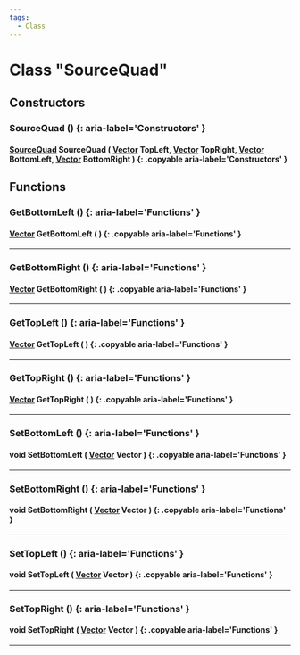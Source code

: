 ```yaml
---
tags:
  - Class
---
```

# Class "SourceQuad"

## Constructors
### SourceQuad () {: aria-label='Constructors' }
#### [SourceQuad](SourceQuad.md) SourceQuad ( [Vector](../Vector.md) TopLeft, [Vector](../Vector.md) TopRight, [Vector](../Vector.md) BottomLeft, [Vector](../Vector.md) BottomRight ) {: .copyable aria-label='Constructors' }

## Functions

### GetBottomLeft () {: aria-label='Functions' }
#### [Vector](../Vector.md) GetBottomLeft ( ) {: .copyable aria-label='Functions' }      

___
### GetBottomRight () {: aria-label='Functions' }
#### [Vector](../Vector.md) GetBottomRight ( ) {: .copyable aria-label='Functions' }     

___
### GetTopLeft () {: aria-label='Functions' }
#### [Vector](../Vector.md) GetTopLeft ( ) {: .copyable aria-label='Functions' }

___
### GetTopRight () {: aria-label='Functions' }
#### [Vector](../Vector.md) GetTopRight ( ) {: .copyable aria-label='Functions' }        

___
### SetBottomLeft () {: aria-label='Functions' }
#### void SetBottomLeft ( [Vector](../Vector.md) Vector ) {: .copyable aria-label='Functions' }

___
### SetBottomRight () {: aria-label='Functions' }
#### void SetBottomRight ( [Vector](../Vector.md) Vector ) {: .copyable aria-label='Functions' }

___
### SetTopLeft () {: aria-label='Functions' }
#### void SetTopLeft ( [Vector](../Vector.md) Vector ) {: .copyable aria-label='Functions' }

___
### SetTopRight () {: aria-label='Functions' }
#### void SetTopRight ( [Vector](../Vector.md) Vector ) {: .copyable aria-label='Functions' }

___